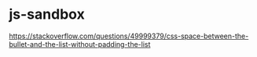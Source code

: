 # js-sandbox

https://stackoverflow.com/questions/49999379/css-space-between-the-bullet-and-the-list-without-padding-the-list